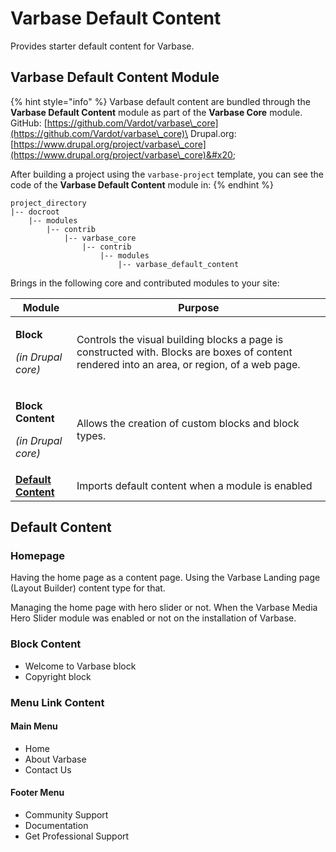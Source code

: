 # Varbase Default Content

Provides starter default content for Varbase.

## Varbase Default Content Module

{% hint style="info" %}
Varbase default content are bundled through the **Varbase Default Content** module as part of the **Varbase Core** module.\
GitHub: [https://github.com/Vardot/varbase\_core](https://github.com/Vardot/varbase\_core)\
Drupal.org: [https://www.drupal.org/project/varbase\_core](https://www.drupal.org/project/varbase\_core)&#x20;

After building a project using the `varbase-project` template, you can see the code of the **Varbase Default Content** module in:
{% endhint %}

```
project_directory
|-- docroot
    |-- modules
        |-- contrib
            |-- varbase_core
                |-- contrib
                    |-- modules
                        |-- varbase_default_content
```

Brings in the following core and contributed modules to your site:

| Module                                                                         | Purpose                                                                                                                                      |
| ------------------------------------------------------------------------------ | -------------------------------------------------------------------------------------------------------------------------------------------- |
| <p><strong>Block</strong></p><p><em>(in Drupal core)</em></p>                  | Controls the visual building blocks a page is constructed with. Blocks are boxes of content rendered into an area, or region, of a web page. |
| <p><strong>Block Content</strong></p><p><em>(in Drupal core)</em></p>          | Allows the creation of custom blocks and block types.                                                                                        |
| ****[**Default Content**](https://www.drupal.org/project/default\_content)**** | Imports default content when a module is enabled                                                                                             |

## Default Content

### Homepage

Having the home page as a content page. Using the Varbase Landing page (Layout Builder) content type for that.&#x20;

Managing the home page with hero slider or not. When the Varbase Media Hero Slider module was enabled or not on the installation of Varbase.

### Block Content

* Welcome to Varbase block
* Copyright block

### Menu Link Content

#### Main Menu

* Home
* About Varbase
* Contact Us

#### Footer Menu

* Community Support
* Documentation
* Get Professional Support





